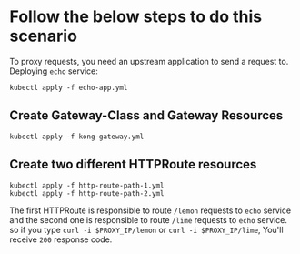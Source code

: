 # Follow the below steps to do this scenario
To proxy requests, you need an upstream application to send a request to. Deploying `echo` service:

    kubectl apply -f echo-app.yml

## Create Gateway-Class and Gateway Resources

    kubectl apply -f kong-gateway.yml

## Create two different HTTPRoute resources

    kubectl apply -f http-route-path-1.yml 
    kubectl apply -f http-route-path-2.yml
The first HTTPRoute is responsible to route `/lemon` requests to `echo` service and the second one is responsible to route `/lime` requests to `echo` service. so if you type `curl -i $PROXY_IP/lemon` or `curl -i $PROXY_IP/lime`, You'll receive `200` response code.
